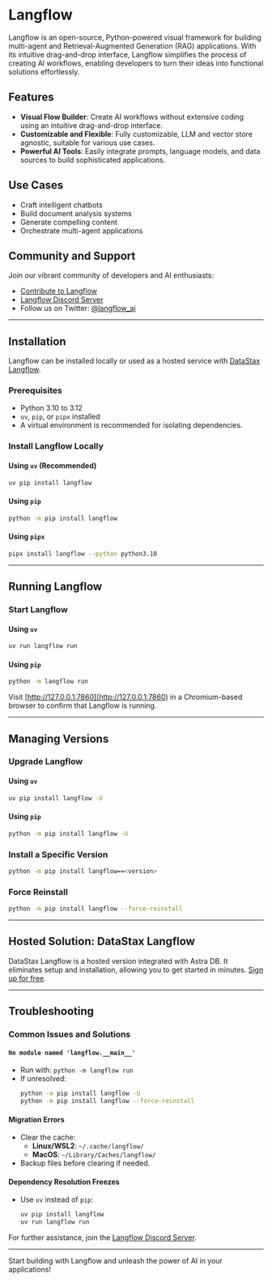 # Langflow

Langflow is an open-source, Python-powered visual framework for building multi-agent and Retrieval-Augmented Generation (RAG) applications. With its intuitive drag-and-drop interface, Langflow simplifies the process of creating AI workflows, enabling developers to turn their ideas into functional solutions effortlessly.

## Features
- **Visual Flow Builder**: Create AI workflows without extensive coding using an intuitive drag-and-drop interface.
- **Customizable and Flexible**: Fully customizable, LLM and vector store agnostic, suitable for various use cases.
- **Powerful AI Tools**: Easily integrate prompts, language models, and data sources to build sophisticated applications.

## Use Cases
- Craft intelligent chatbots
- Build document analysis systems
- Generate compelling content
- Orchestrate multi-agent applications

## Community and Support
Join our vibrant community of developers and AI enthusiasts:
- [Contribute to Langflow](https://github.com/langflow/langflow)
- [Langflow Discord Server](https://discord.gg/langflow)
- Follow us on Twitter: [@langflow_ai](https://twitter.com/langflow_ai)

---

## Installation

Langflow can be installed locally or used as a hosted service with [DataStax Langflow](https://www.datastax.com).

### Prerequisites
- Python 3.10 to 3.12
- `uv`, `pip`, or `pipx` installed
- A virtual environment is recommended for isolating dependencies.

### Install Langflow Locally

#### Using `uv` (Recommended)
```bash
uv pip install langflow
```

#### Using `pip`
```bash
python -m pip install langflow
```

#### Using `pipx`
```bash
pipx install langflow --python python3.10
```

---

## Running Langflow

### Start Langflow
#### Using `uv`
```bash
uv run langflow run
```

#### Using `pip`
```bash
python -m langflow run
```

Visit [http://127.0.0.1:7860](http://127.0.0.1:7860) in a Chromium-based browser to confirm that Langflow is running.

---

## Managing Versions

### Upgrade Langflow
#### Using `uv`
```bash
uv pip install langflow -U
```

#### Using `pip`
```bash
python -m pip install langflow -U
```

### Install a Specific Version
```bash
python -m pip install langflow==<version>
```

### Force Reinstall
```bash
python -m pip install langflow --force-reinstall
```

---

## Hosted Solution: DataStax Langflow
DataStax Langflow is a hosted version integrated with Astra DB. It eliminates setup and installation, allowing you to get started in minutes. [Sign up for free](https://www.datastax.com).

---

## Troubleshooting

### Common Issues and Solutions

#### `No module named 'langflow.__main__'`
- Run with: `python -m langflow run`
- If unresolved:
  ```bash
  python -m pip install langflow -U
  python -m pip install langflow --force-reinstall
  ```

#### Migration Errors
- Clear the cache:
  - **Linux/WSL2**: `~/.cache/langflow/`
  - **MacOS**: `~/Library/Caches/langflow/`
- Backup files before clearing if needed.

#### Dependency Resolution Freezes
- Use `uv` instead of `pip`:
  ```bash
  uv pip install langflow
  uv run langflow run
  ```

For further assistance, join the [Langflow Discord Server](https://discord.gg/langflow).

---

Start building with Langflow and unleash the power of AI in your applications!